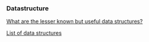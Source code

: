 ### Datastructure

[What are the lesser known but useful data structures?](https://stackoverflow.com/questions/500607/what-are-the-lesser-known-but-useful-data-structures?page=1&tab=votes#tab-top)

[List of data structures](https://en.wikipedia.org/wiki/List_of_data_structures)
